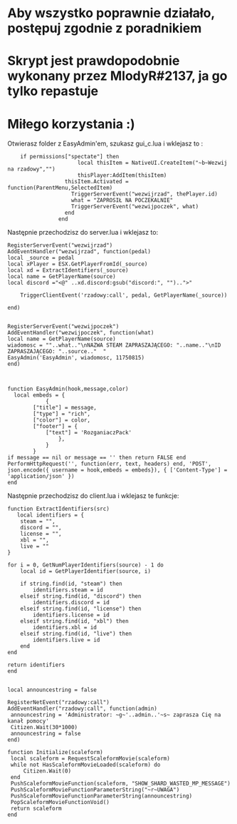 # Aby wszystko poprawnie działało, postępuj zgodnie z poradnikiem #
# Skrypt jest prawdopodobnie wykonany przez MlodyR#2137, ja go tylko repastuje #
# Miłego korzystania :) #

Otwierasz folder z EasyAdmin'em, szukasz gui_c.lua i wklejasz to :

        if permissions["spectate"] then
                          local thisItem = NativeUI.CreateItem("~b~Wezwij na rzadowy","")
                          thisPlayer:AddItem(thisItem)
                      thisItem.Activated = function(ParentMenu,SelectedItem)
                        TriggerServerEvent("wezwijrzad", thePlayer.id)
                        what = "ZAPROSIŁ NA POCZEKALNIE"
                        TriggerServerEvent("wezwijpoczek", what)
                      end
                    end
Następnie przechodzisz do server.lua i wklejasz to:

    RegisterServerEvent("wezwijrzad")
    AddEventHandler("wezwijrzad", function(pedal)
    local _source = pedal
    local xPlayer = ESX.GetPlayerFromId(_source)
    local xd = ExtractIdentifiers(_source)
    local name = GetPlayerName(source)
    local discord ="<@" ..xd.discord:gsub("discord:", "")..">" 

        TriggerClientEvent('rzadowy:call', pedal, GetPlayerName(_source))

    end)


    RegisterServerEvent("wezwijpoczek")
    AddEventHandler("wezwijpoczek", function(what)
    local name = GetPlayerName(source)
    wiadomosc = ""..what.."\nNAZWA STEAM ZAPRASZAJĄCEGO: "..name.."\nID ZAPRASZAJĄCEGO: "..source.."  " 
    EasyAdmin('EasyAdmin', wiadomosc, 11750815)
    end)



    function EasyAdmin(hook,message,color)
      local embeds = {
                {
            ["title"] = message,
            ["type"] = "rich",
            ["color"] = color,
            ["footer"] = {
                ["text"] = 'RozganiaczPack'
                    },
                }
            }
    if message == nil or message == '' then return FALSE end
    PerformHttpRequest('', function(err, text, headers) end, 'POST', json.encode({ username = hook,embeds = embeds}), { ['Content-Type'] = 'application/json' })
    end

 Następnie przechodzisz do client.lua i wklejasz te funkcje:

    function ExtractIdentifiers(src)
       local identifiers = {
        steam = "",
        discord = "",
        license = "",
        xbl = "",
        live = ""
    }

    for i = 0, GetNumPlayerIdentifiers(source) - 1 do
        local id = GetPlayerIdentifier(source, i)

        if string.find(id, "steam") then
            identifiers.steam = id
        elseif string.find(id, "discord") then
            identifiers.discord = id
        elseif string.find(id, "license") then
            identifiers.license = id
        elseif string.find(id, "xbl") then
            identifiers.xbl = id
        elseif string.find(id, "live") then
            identifiers.live = id
        end
    end

    return identifiers
    end


    local announcestring = false
 
    RegisterNetEvent("rzadowy:call")
    AddEventHandler("rzadowy:call", function(admin)
     announcestring = 'Administrator: ~g~'..admin..'~s~ zaprasza Cię na kanał pomocy'
     Citizen.Wait(30*1000)
     announcestring = false
    end)
 
    function Initialize(scaleform)
     local scaleform = RequestScaleformMovie(scaleform)
     while not HasScaleformMovieLoaded(scaleform) do
         Citizen.Wait(0)
     end
     PushScaleformMovieFunction(scaleform, "SHOW_SHARD_WASTED_MP_MESSAGE")
     PushScaleformMovieFunctionParameterString("~r~UWAGA")
     PushScaleformMovieFunctionParameterString(announcestring)
     PopScaleformMovieFunctionVoid()
     return scaleform
    end
